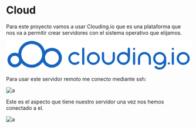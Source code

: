 # Cloud

Para este proyecto vamos a usar Clouding.io que es una plataforma que nos va a permitir crear servidores con el sistema operativo que elijamos.  

![a](https://github.com/anamontejo95/Instalaci-n-K0S-en-remoto/blob/main/imagenes/clouding.png)  

Para usar este servidor remoto me conecto mediante ssh:  

![a]()  

Este es el aspecto que tiene nuestro servidor una vez nos hemos conectado a el.  

![a]()
